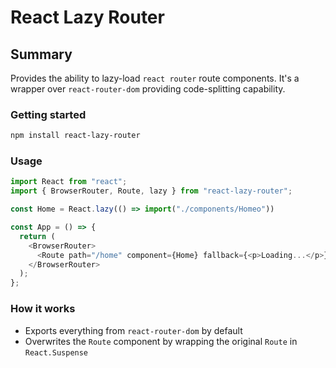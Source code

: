 # React Lazy Router

## Summary
Provides the ability to lazy-load `react router` route components.
It's a wrapper over `react-router-dom` providing code-splitting capability.

### Getting started

```bash
npm install react-lazy-router
```

### Usage

```javascript
import React from "react";
import { BrowserRouter, Route, lazy } from "react-lazy-router";

const Home = React.lazy(() => import("./components/Homeo"))

const App = () => {
  return (
    <BrowserRouter>
      <Route path="/home" component={Home} fallback={<p>Loading...</p>} />
    </BrowserRouter>
  );
};
```

### How it works

- Exports everything from `react-router-dom` by default
- Overwrites the `Route` component by wrapping the original `Route` in `React.Suspense`